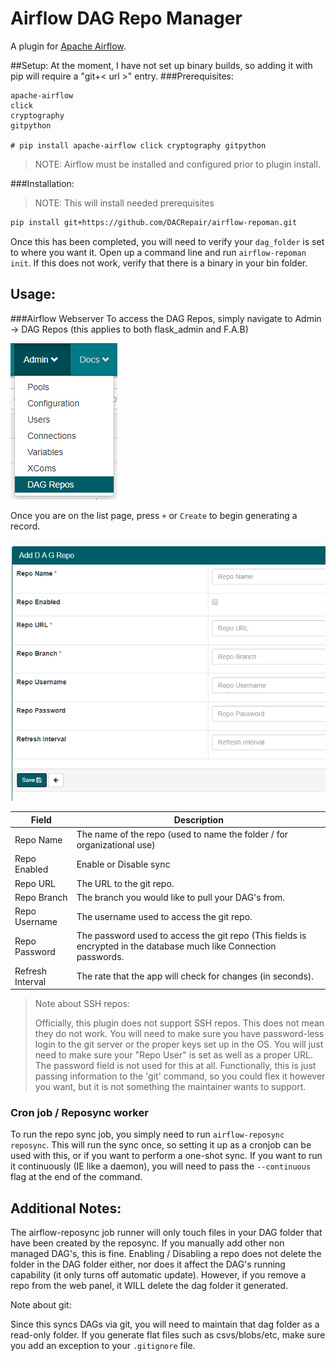# Airflow DAG Repo Manager
A plugin for [Apache Airflow](https://airflow.apache.org/).

##Setup:
At the moment, I have not set up binary builds, so adding it with pip will require a "git+< url >" entry.
###Prerequisites:
```
apache-airflow
click
cryptography
gitpython

# pip install apache-airflow click cryptography gitpython
```
>NOTE: Airflow must be installed and configured prior to plugin install.

###Installation:
>NOTE: This will install needed prerequisites
```bash
pip install git+https://github.com/DACRepair/airflow-repoman.git
```
Once this has been completed, you will need to verify your `dag_folder` is set to where you want it.
Open up a command line and run `airflow-repoman init`. If this does not work, verify that there is a binary in your bin folder.

## Usage:
###Airflow Webserver
To access the DAG Repos, simply navigate to Admin -> DAG Repos (this applies to both flask_admin and F.A.B)

![alt text](https://github.com/DACRepair/airflow-repoman/blob/master/docs/img/adminmenu.png "Menu Location")

Once you are on the list page, press `+` or `Create` to begin generating a record.

![alt text](https://github.com/DACRepair/airflow-repoman/blob/master/docs/img/createnew.png "Create New Repo")

| Field | Description |
| --- | --- |
| Repo Name | The name of the repo (used to name the folder / for organizational use) |
| Repo Enabled | Enable or Disable sync |
| Repo URL | The URL to the git repo. |
| Repo Branch | The branch you would like to pull your DAG's from.
| Repo Username | The username used to access the git repo. |
| Repo Password | The password used to access the git repo (This fields is encrypted in the database much like Connection passwords. |
| Refresh Interval | The rate that the app will check for changes (in seconds). |

> Note about SSH repos:
>
> Officially, this plugin does not support SSH repos. This does not mean they do not work. You will need to make sure you have password-less login to the git server or the proper keys set up in the OS.
> You will just need to make sure your "Repo User" is set as well as a proper URL. The password field is not used for this at all.
> Functionally, this is just passing information to the 'git' command, so you could flex it however you want, but it is not something the maintainer wants to support.

### Cron job / Reposync worker
To run the repo sync job, you simply need to run `airflow-reposync reposync`. This will run the sync once, so setting it up as a cronjob can be used with this, or if you want to perform a one-shot sync.
If you want to run it continuously (IE like a daemon), you will need to pass the `--continuous` flag at the end of the command.

## Additional Notes:
The airflow-reposync job runner will only touch files in your DAG folder that have been created by the reposync. If you manually add other non managed DAG's, this is fine.
Enabling / Disabling a repo does not delete the folder in the DAG folder either, nor does it affect the DAG's running capability (it only turns off automatic update).
However, if you remove a repo from the web panel, it WILL delete the dag folder it generated.

Note about git:

Since this syncs DAGs via git, you will need to maintain that dag folder as a read-only folder. If you generate flat files such as csvs/blobs/etc, make sure you add an exception to your `.gitignore` file.